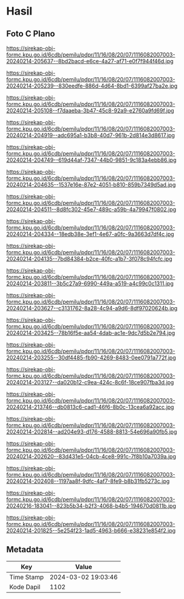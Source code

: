 # Hasil

## Foto C Plano

https://sirekap-obj-formc.kpu.go.id/6cdb/pemilu/pdpr/11/16/08/20/07/1116082007003-20240214-205637--8bd2bacd-e6ce-4a27-af71-e0f7f944f46d.jpg

https://sirekap-obj-formc.kpu.go.id/6cdb/pemilu/pdpr/11/16/08/20/07/1116082007003-20240214-205239--830eedfe-886d-4d64-8bd1-6399af27ba2e.jpg

https://sirekap-obj-formc.kpu.go.id/6cdb/pemilu/pdpr/11/16/08/20/07/1116082007003-20240214-205108--f7daaeba-3b47-45c8-92a9-e2760a9fd69f.jpg

https://sirekap-obj-formc.kpu.go.id/6cdb/pemilu/pdpr/11/16/08/20/07/1116082007003-20240214-204919--adc695a1-b3b8-40d7-961b-2d814e3d8617.jpg

https://sirekap-obj-formc.kpu.go.id/6cdb/pemilu/pdpr/11/16/08/20/07/1116082007003-20240214-204749--619d44af-7347-44b0-9851-9c183a4ebb86.jpg

https://sirekap-obj-formc.kpu.go.id/6cdb/pemilu/pdpr/11/16/08/20/07/1116082007003-20240214-204635--1537e16e-87e2-4051-b810-859b7349d5ad.jpg

https://sirekap-obj-formc.kpu.go.id/6cdb/pemilu/pdpr/11/16/08/20/07/1116082007003-20240214-204511--8d8fc302-45e7-489c-a59b-4a79947f0802.jpg

https://sirekap-obj-formc.kpu.go.id/6cdb/pemilu/pdpr/11/16/08/20/07/1116082007003-20240214-204334--18edb38e-3ef1-4e67-a0fc-9a3663d7df4c.jpg

https://sirekap-obj-formc.kpu.go.id/6cdb/pemilu/pdpr/11/16/08/20/07/1116082007003-20240214-204135--7bd84384-b2ce-40fc-a1b7-3f078c94fcfc.jpg

https://sirekap-obj-formc.kpu.go.id/6cdb/pemilu/pdpr/11/16/08/20/07/1116082007003-20240214-203811--3b5c27a9-6990-449a-a519-a4c99c0c1311.jpg

https://sirekap-obj-formc.kpu.go.id/6cdb/pemilu/pdpr/11/16/08/20/07/1116082007003-20240214-203627--c3131762-8a28-4c94-a9d6-8df97020624b.jpg

https://sirekap-obj-formc.kpu.go.id/6cdb/pemilu/pdpr/11/16/08/20/07/1116082007003-20240214-203425--78b16f5e-aa54-4dab-ac1e-9dc7d5b2e794.jpg

https://sirekap-obj-formc.kpu.go.id/6cdb/pemilu/pdpr/11/16/08/20/07/1116082007003-20240214-203255--30df4485-fb90-4269-8483-0ee0791a772f.jpg

https://sirekap-obj-formc.kpu.go.id/6cdb/pemilu/pdpr/11/16/08/20/07/1116082007003-20240214-203127--da020b12-c9ea-424c-8c6f-18ce907fba3d.jpg

https://sirekap-obj-formc.kpu.go.id/6cdb/pemilu/pdpr/11/16/08/20/07/1116082007003-20240214-213746--db0813c6-cad1-46f6-8b0c-13cea6a92acc.jpg

https://sirekap-obj-formc.kpu.go.id/6cdb/pemilu/pdpr/11/16/08/20/07/1116082007003-20240214-202814--ad204e93-d176-4588-8813-54e696a90fb5.jpg

https://sirekap-obj-formc.kpu.go.id/6cdb/pemilu/pdpr/11/16/08/20/07/1116082007003-20240214-202620--83d431e5-04cb-4ce8-991c-7f8b10a7039a.jpg

https://sirekap-obj-formc.kpu.go.id/6cdb/pemilu/pdpr/11/16/08/20/07/1116082007003-20240214-202408--1197aa8f-9dfc-4af7-8fe9-b8b31fb5273c.jpg

https://sirekap-obj-formc.kpu.go.id/6cdb/pemilu/pdpr/11/16/08/20/07/1116082007003-20240216-183041--823b5b34-b2f3-4068-b4b5-194670d0811b.jpg

https://sirekap-obj-formc.kpu.go.id/6cdb/pemilu/pdpr/11/16/08/20/07/1116082007003-20240214-201825--5e254f23-1ad5-4963-b666-e38231e854f2.jpg


## Metadata

| Key        | Value               |
| ---------- | ------------------- |
| Time Stamp | 2024-03-02 19:03:46 |
| Kode Dapil | 1102                |



